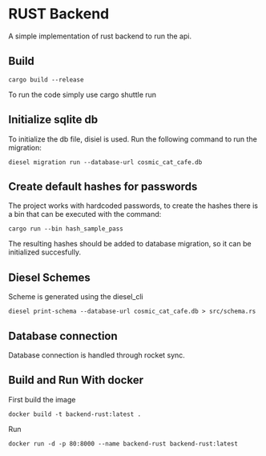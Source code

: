 # RUST Backend 
A simple implementation of rust backend to run the api.
## Build 
```console 
cargo build --release
```
To run the code simply use cargo shuttle run
## Initialize sqlite db
To initialize the db file, disiel is used. 
Run the following command to run the migration: 
```console
diesel migration run --database-url cosmic_cat_cafe.db
```

## Create default hashes for passwords
The project works with hardcoded passwords, to create the hashes there is a bin that can be executed with the command:
```console
cargo run --bin hash_sample_pass
```
The resulting hashes should be added to database migration, so it can be initialized succesfully. 

## Diesel Schemes
Scheme is generated using the diesel_cli 
```console
diesel print-schema --database-url cosmic_cat_cafe.db > src/schema.rs 
```

## Database connection 
Database connection is handled through rocket sync. 

## Build and Run With docker
First build the image 
```console
docker build -t backend-rust:latest .
```
Run 
```
docker run -d -p 80:8000 --name backend-rust backend-rust:latest
```
